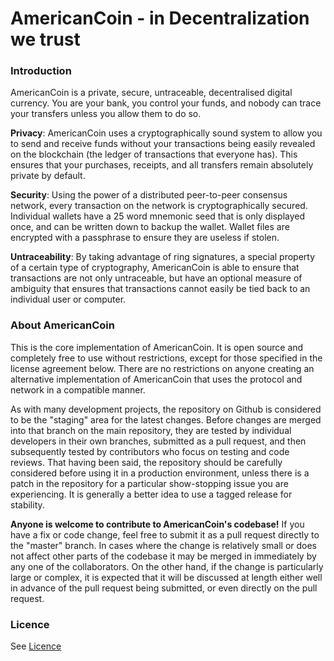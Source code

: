 # AmericanCoin - in Decentralization we trust


### Introduction

AmericanCoin is a private, secure, untraceable, decentralised digital currency. 
You are your bank, you control your funds, and nobody can trace your 
transfers unless you allow them to do so.

**Privacy**: AmericanCoin uses a cryptographically sound system to allow you to send and receive funds without your 
transactions being easily revealed on the blockchain (the ledger of transactions that everyone has). This ensures that your purchases, receipts, and all transfers remain absolutely private by default.

**Security**: Using the power of a distributed peer-to-peer consensus network, every transaction on the network is 
cryptographically secured. Individual wallets have a 25 word mnemonic seed that is only displayed once, and can be written down to backup the wallet. Wallet files are encrypted with a passphrase to ensure they are useless if stolen.

**Untraceability**: By taking advantage of ring signatures, a special property of a certain type of cryptography, AmericanCoin
 is able to ensure that transactions are not only untraceable, but have an optional measure of ambiguity that ensures that transactions cannot easily be tied back to an individual user or computer.
 
 
### About AmericanCoin

This is the core implementation of AmericanCoin. It is open source and completely free to use without restrictions, 
except for those specified in the license agreement below. There are no restrictions on anyone creating an 
alternative implementation of AmericanCoin that uses the protocol and network in a compatible manner.

As with many development projects, the repository on Github is considered to be the "staging" area for the latest changes. Before changes are merged into that branch on the main repository, they are tested by individual developers in their own branches, submitted as a pull request, and then subsequently tested by contributors who focus on testing and code reviews. That having been said, the repository should be carefully considered before using it in a production environment, unless there is a patch in the repository for a particular show-stopping issue you are experiencing. It is generally a better idea to use a tagged release for stability.

**Anyone is welcome to contribute to AmericanCoin's codebase!** If you have a fix or code change, feel free to submit
 it as a 
pull request directly to the "master" branch. In cases where the change is relatively small or does not affect other parts of the codebase it may be merged in immediately by any one of the collaborators. On the other hand, if the change is particularly large or complex, it is expected that it will be discussed at length either well in advance of the pull request being submitted, or even directly on the pull request.

 
### Licence

See [Licence](https://github.com/AmericanCoinAMC/Core/blob/master/LICENCE.txt)

